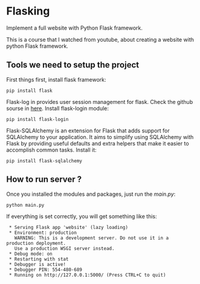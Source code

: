 # Flasking

Implement a full website with Python Flask framework.

This is a course that I watched from youtube, about creating a website with python Flask framework.

## Tools we need to setup the project

First things first, install flask framework:
```shell
pip install flask
```

Flask-log in provides user session management for flask.
Check the github sourse in [here](https://github.com/maxcountryman/flask-login).
Install flask-login module:
```shell
pip install flask-login
```

Flask-SQLAlchemy is an extension for Flask that adds support for SQLAlchemy to your application. It aims to simplify using SQLAlchemy with Flask by providing useful defaults and extra helpers that make it easier to accomplish common tasks.
Install it:
```shell
pip install flask-sqlalchemy
```

## How to run server ?
Once you installed the modules and packages, just run the *main.py*:
```shell
python main.py
```

If everything is set correctly, you will get something like this:
```shell
 * Serving Flask app 'website' (lazy loading)
 * Environment: production
   WARNING: This is a development server. Do not use it in a production deployment.
   Use a production WSGI server instead.
 * Debug mode: on
 * Restarting with stat
 * Debugger is active!
 * Debugger PIN: 554-480-689
 * Running on http://127.0.0.1:5000/ (Press CTRL+C to quit)
 ```

